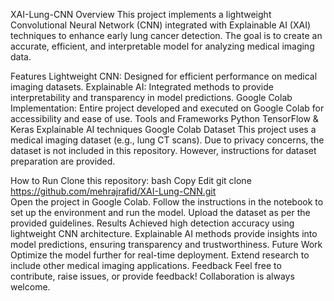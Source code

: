 XAI-Lung-CNN
Overview
This project implements a lightweight Convolutional Neural Network (CNN) integrated with Explainable AI (XAI) techniques to enhance early lung cancer detection. The goal is to create an accurate, efficient, and interpretable model for analyzing medical imaging data.

Features
Lightweight CNN: Designed for efficient performance on medical imaging datasets.
Explainable AI: Integrated methods to provide interpretability and transparency in model predictions.
Google Colab Implementation: Entire project developed and executed on Google Colab for accessibility and ease of use.
Tools and Frameworks
Python
TensorFlow & Keras
Explainable AI techniques
Google Colab
Dataset
This project uses a medical imaging dataset (e.g., lung CT scans). Due to privacy concerns, the dataset is not included in this repository. However, instructions for dataset preparation are provided.

How to Run
Clone this repository:
bash
Copy
Edit
git clone https://github.com/mehrajrafid/XAI-Lung-CNN.git  
Open the project in Google Colab.
Follow the instructions in the notebook to set up the environment and run the model.
Upload the dataset as per the provided guidelines.
Results
Achieved high detection accuracy using lightweight CNN architecture.
Explainable AI methods provide insights into model predictions, ensuring transparency and trustworthiness.
Future Work
Optimize the model further for real-time deployment.
Extend research to include other medical imaging applications.
Feedback
Feel free to contribute, raise issues, or provide feedback! Collaboration is always welcome.
